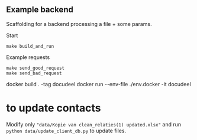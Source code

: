 ## Example backend
Scaffolding for a backend processing a file + some params.

Start
```
make build_and_run
```

Example requests
```
make send_good_request
make send_bad_request
```

docker build . -tag docudeel
docker run --env-file ./env.docker -it docudeel 



# to update contacts
Modify only `"data/Kopie van clean_relaties(1) updated.xlsx"` and run 
`python data/update_client_db.py` to update files.